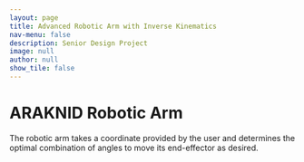 ```yaml
---
layout: page
title: Advanced Robotic Arm with Inverse Kinematics
nav-menu: false
description: Senior Design Project
image: null
author: null
show_tile: false
---
```


<h1>ARAKNID Robotic Arm</h1>
The robotic arm takes a coordinate provided by the user and determines the optimal combination of angles to move its end-effector as desired.
